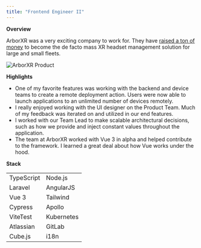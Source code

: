 ```yaml
---
title: "Frontend Engineer II"
---
```

**Overview**

ArborXR was a very exciting  company to work for. They have [raised a ton of money](https://techcrunch.com/2024/08/13/arborxr-secures-12m-to-boost-management-platform-for-ar-and-vr-devices/) to become the de facto mass XR headset management solution for large and small fleets.

![ArborXR Product](/img/work-experience/arborxr/group-cast.png)

**Highlights** 

- One of my favorite features was working with the backend and device teams to create a remote deployment action. Users were now able to launch applications to an unlimited number of devices remotely.
- I really enjoyed working with the UI designer on the Product Team. Much of my feedback was iterated on and utilized in our end features.
- I worked with our Team Lead to make scalable architectural decisions, such as how we provide and inject constant values throughout the application.
- The team at ArborXR worked with Vue 3 in alpha and helped contribute to the framework. I learned a great deal about how Vue works under the hood.

**Stack**

|  |  |
| ----------- | ----------- |
| TypeScript   | Node.js     |
| Laravel   | AngularJS   |
| Vue 3        | Tailwind    |
| Cypress      | Apollo      |
| ViteTest   | Kubernetes  |
| Atlassian | GitLab |
| Cube.js | i18n |

